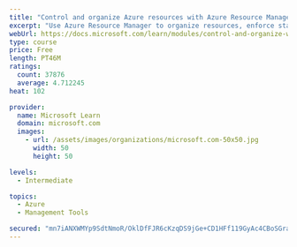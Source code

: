 ```yaml
---
title: "Control and organize Azure resources with Azure Resource Manager"
excerpt: "Use Azure Resource Manager to organize resources, enforce standards, and protect critical assets from deletion."
webUrl: https://docs.microsoft.com/learn/modules/control-and-organize-with-azure-resource-manager/
type: course
price: Free
length: PT46M
ratings:
  count: 37876
  average: 4.712245
heat: 102

provider:
  name: Microsoft Learn
  domain: microsoft.com
  images:
    - url: /assets/images/organizations/microsoft.com-50x50.jpg
      width: 50
      height: 50

levels:
  - Intermediate

topics:
  - Azure
  - Management Tools

secured: "mn7iANXWMYp9SdtNmoR/OklDfFJR6cKzqDS9jGe+CD1HFf119GyAc4CBoSGravBqkeaZu2mnypcuF8V2928h2Rt9jt+jrtJaih3Zy1wKpWhbpEuhywoA/ZwcovGx5VmfJTxFsNDW8l7MKMPWWm1U+mzRgY0tSMR0TsqGtEzXzcVUb2YpBhc6DobbVjXen8/OzaPjfCIbmcP8otFBFQmCdg7+PDzgvhdLcjgmbVsg3ETUloyGbkJNE0lbqexrSdx/DKDgGzSWMeTf8DnLUqmU530FWC7tt4I6e99b+epkFS7wTbqLNvD2kc5Ubi4eF0IXgFeUYluZpgyEtJCQmH8zWLCnfzfHCr0FXbiBoFZra7exC0R6GoStxwLRoTFVb3AzpJgJblhY2GZLx7SRa7KZfZ/FF+0ikpompfCuEHKyiUyfywTTEFHmECXzDj9uteeR;fiWJd07vtmayMNEAHCW7rg=="
---
```


